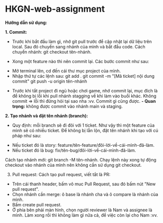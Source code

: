 # HKGN-web-assignment
**Hướng dẫn sử dụng:**

**1. Commit:**
- Trước khi bắt đầu làm gì, nhớ git pull trước để cập nhật lại dữ liệu trên local. Sau đó chuyển sang nhánh của mình và bắt đầu code. Cách chuyển nhánh: git checkout tên-nhánh.

- Xong một feature nào thì nên commit lại. Các bước commit như sau:
+ Mở terminal lên, cd đến cái thư mục project của mình.
+ Nhập thứ tự các lệnh sau:
git add .
git commit -m "[Mã ticket] nội dung commit"
git push -u origin tên-nhánh

- Trước khi tắt project đi ngủ hoặc chơi game, nhớ commit lại, mục đích là để không bị lỗi khi pull nhánh stagging về khi làm vào buổi khác. Không commit => lỗi thì đừng hỏi tại sao nha :vv. Commit gì cũng được.
**- Quan trọng:** không được commit vào nhánh main và staging.

**2. Tạo nhánh và đặt tên nhánh (branch):**
- Quy định: mỗi branch sẽ đi đôi với 1 ticket. Như vậy thì một feature của mình sẽ có nhiều ticket. Để không bị lẫn lộn, đặt tên nhánh khi tạo với cú pháp như sau:
+ Nếu ticket đó là story: feature/tên-feature/đôi-lời-về-cái-mình-đã-làm.
+ Nếu ticket đó là bug: fix/tên-bug/đôi-lời-về-cái-mình-đã-làm.

Cách tạo nhánh mới: git branch -M tên-nhánh.
Chạy lệnh này xong tự động checkout vào nhánh của mình nên không cần sử dụng git checkout.

3. Pull request:
Cách tạo pull request, viết tắt là PR:
+ Trên cái thanh header, bấm vô muc Pull Request, sau đó bấm nút "New pull request".
+ Chọn nhánh cần merge: ô base là nhánh cha và ô compare là nhánh của mình.
+ Bấm create pull request.
+ Ở phía bên phải màn hình, chọn người reviewer là Nam và assignee là mình.
Làm xong rồi thì không làm gì nữa cả, để việc còn lại cho Nam :vv.
